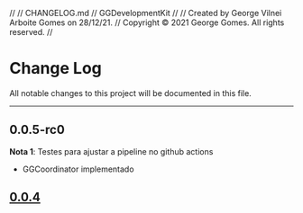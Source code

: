 //
//  CHANGELOG.md
//  GGDevelopmentKit
//
//  Created by George Vilnei Arboite Gomes on 28/12/21.
//  Copyright © 2021 George Gomes. All rights reserved.
//

# Change Log
All notable changes to this project will be documented in this file.

---

## 0.0.5-rc0

**Nota 1**: Testes para ajustar a pipeline no github actions

*  GGCoordinator implementado

## [0.0.4](https://github.com/AnTonhoLAB/GGDevelopmentKit/releases/tag/0.0.4)

